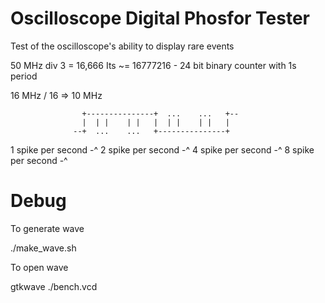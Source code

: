 # Oscilloscope Digital Phosfor Tester

Test of the oscilloscope's ability to display rare events

50 MHz div 3 = 16,666 Its ~= 16777216 - 24 bit binary counter with 1s period

16 MHz / 16 => 10 MHz 

                    +---------------+  ...    ...   +--
                    |  | |    | |   |  | |    | |   | 
                  --+  ...    ...   +---------------+
  
  1 spike per second    -^
  2 spike per second           -^
  4 spike per second                    -^
  8 spike per second                          -^
  

# Debug

To generate wave

  ./make_wave.sh

To open wave

  gtkwave ./bench.vcd

